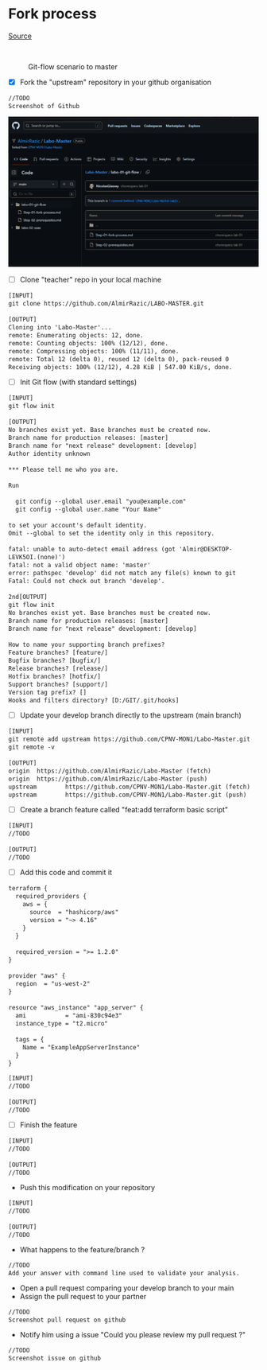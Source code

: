 # Fork process

[Source](https://docs.github.com/en/get-started/quickstart/fork-a-repo)

<figure><img src="../../.gitbook/assets/image (4).png" alt=""><figcaption><p>Git-flow scenario to master</p></figcaption></figure>

* [x] Fork the "upstream" repository in your github organisation

```
//TODO
Screenshot of Github
```

![image-20230509112128829](assets/image-20230509112128829.png)

* [ ] Clone "teacher" repo in your local machine

```
[INPUT]
git clone https://github.com/AlmirRazic/LABO-MASTER.git

[OUTPUT]
Cloning into 'Labo-Master'...
remote: Enumerating objects: 12, done.
remote: Counting objects: 100% (12/12), done.
remote: Compressing objects: 100% (11/11), done.
remote: Total 12 (delta 0), reused 12 (delta 0), pack-reused 0
Receiving objects: 100% (12/12), 4.28 KiB | 547.00 KiB/s, done.
```

* [ ] Init Git flow (with standard settings)

```
[INPUT]
git flow init

[OUTPUT]
No branches exist yet. Base branches must be created now.
Branch name for production releases: [master]
Branch name for "next release" development: [develop]
Author identity unknown

*** Please tell me who you are.

Run

  git config --global user.email "you@example.com"
  git config --global user.name "Your Name"

to set your account's default identity.
Omit --global to set the identity only in this repository.

fatal: unable to auto-detect email address (got 'Almir@DESKTOP-LEVK5OI.(none)')
fatal: not a valid object name: 'master'
error: pathspec 'develop' did not match any file(s) known to git
Fatal: Could not check out branch 'develop'.

2nd[OUTPUT]
git flow init
No branches exist yet. Base branches must be created now.
Branch name for production releases: [master]
Branch name for "next release" development: [develop]

How to name your supporting branch prefixes?
Feature branches? [feature/]
Bugfix branches? [bugfix/]
Release branches? [release/]
Hotfix branches? [hotfix/]
Support branches? [support/]
Version tag prefix? []
Hooks and filters directory? [D:/GIT/.git/hooks]
```

* [ ] Update your develop branch directly to the upstream (main branch)

```
[INPUT]
git remote add upstream https://github.com/CPNV-MON1/Labo-Master.git
git remote -v

[OUTPUT]
origin  https://github.com/AlmirRazic/Labo-Master (fetch)
origin  https://github.com/AlmirRazic/Labo-Master (push)
upstream        https://github.com/CPNV-MON1/Labo-Master.git (fetch)
upstream        https://github.com/CPNV-MON1/Labo-Master.git (push)
```

* [ ] Create a branch feature called "feat:add terraform basic  script"

```
[INPUT]
//TODO

[OUTPUT]
//TODO
```

* [ ] Add this code and commit it

```
terraform {
  required_providers {
    aws = {
      source  = "hashicorp/aws"
      version = "~> 4.16"
    }
  }

  required_version = ">= 1.2.0"
}

provider "aws" {
  region  = "us-west-2"
}

resource "aws_instance" "app_server" {
  ami           = "ami-830c94e3"
  instance_type = "t2.micro"

  tags = {
    Name = "ExampleAppServerInstance"
  }
}
```

```
[INPUT]
//TODO

[OUTPUT]
//TODO
```

* [ ] Finish the feature

```
[INPUT]
//TODO

[OUTPUT]
//TODO
```

* Push this modification on your repository

```
[INPUT]
//TODO

[OUTPUT]
//TODO
```

* What happens to the feature/branch ?

```
//TODO
Add your answer with command line used to validate your analysis.
```

* Open a pull request comparing your develop branch to your main
* Assign the pull request to your partner

```
//TODO
Screenshot pull request on github
```

* Notify him using a issue "Could you please review my pull request ?"

```
//TODO
Screenshot issue on github
```

